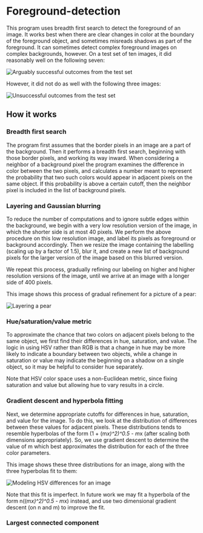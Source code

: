 # Foreground-detection
This program uses breadth first search to detect the foreground of an image. It works best when there are clear changes in color at the boundary of the foreground object, and sometimes misreads shadows as part of the foreground. It can sometimes detect complex foreground images on complex backgrounds, however. On a test set of ten images, it did reasonably well on the following seven: 

![Arguably successful outcomes from the test set](https://imgur.com/229Khds.jpg)

However, it did not do as well with the following three images: 

![Unsuccessful outcomes from the test set](https://imgur.com/gPKv5Kh.jpg)

## How it works

### Breadth first search
The program first assumes that the border pixels in an image are a part of the background. Then it performs a breadth first search, beginning with those border pixels, and working its way inward. When considering a neighbor of a background pixel the program examines the difference in color between the two pixels, and calculates a number meant to represent the probability that two such colors would appear in adjacent pixels on the same object. If this probability is above a certain cutoff, then the neighbor pixel is included in the list of background pixels. 

### Layering and Gaussian blurring
To reduce the number of computations and to ignore subtle edges within the background, we begin with a very low resolution version of the image, in which the shorter side is at most 40 pixels. We perform the above procedure on this low resolution image, and label its pixels as foreground or background accordingly. Then we resize the image containing the labelling (scaling up by a factor of 1.5), blur it, and create a new list of background pixels for the larger version of the image based on this blurred version. 

We repeat this process, gradually refining our labeling on higher and higher resolution versions of the image, until we arrive at an image with a longer side of 400 pixels. 

This image shows this process of gradual refinement for a picture of a pear: 

![Layering a pear](https://i.imgur.com/LdnnSZM.jpg)

### Hue/saturation/value metric
To approximate the chance that two colors on adjacent pixels belong to the same object, we first find their differences in hue, saturation, and value. The logic in using HSV rather than RGB is that a change in hue may be more likely to indicate a boundary between two objects, while a change in saturation or value may indicate the beginning on a shadow on a single object, so it may be helpful to consider hue separately. 

Note that HSV color space uses a non-Euclidean metric, since fixing saturation and value but allowing hue to vary results in a circle. 

### Gradient descent and hyperbola fitting
Next, we determine appropriate cutoffs for differences in hue, saturation, and value for the image. To do this, we look at the distribution of differences between these values for adjacent pixels. These distributions tends to resemble hyperbolas of the form (1 + (m*x)^2)^0.5 - m*x (after scaling both dimensions appropriately). So, we use gradient descent to determine the value of m which best approximates the distribution for each of the three color parameters. 

This image shows these three distributions for an image, along with the three hyperbolas fit to them: 

![Modeling HSV differences for an image](https://i.imgur.com/yooCa3K.jpg)

Note that this fit is imperfect. In future work we may fit a hyperbola of the form n((m*x)^2)^0.5 - m*x) instead, and use two dimensional gradient descent (on n and m) to improve the fit. 

### Largest connected component

